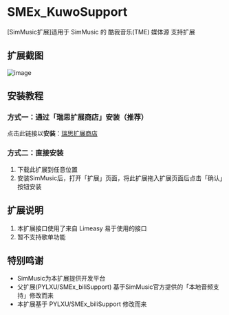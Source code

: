 # SMEx_KuwoSupport

[SimMusic扩展]适用于 SimMusic 的 酷我音乐(TME) 媒体源 支持扩展

## 扩展截图

![image](https://github.com/user-attachments/assets/0a32fe12-12c5-4b6e-a166-818beab68ca3)

## 安装教程

### 方式一：通过「瑞思扩展商店」安装（推荐）

点击此链接以**安装**：[瑞思扩展商店](https://github.com/PYLXU/SMEx_pluginStore)

### 方式二：直接安装

1. 下载此扩展到任意位置
2. 安装SimMusic后，打开「扩展」页面，将此扩展拖入扩展页面后点击「确认」按钮安装

## 扩展说明

1. 本扩展接口使用了来自 Limeasy 易于使用的接口
2. 暂不支持歌单功能

## 特别鸣谢

- SimMusic为本扩展提供开发平台
- 父扩展(PYLXU/SMEx_biliSupport) 基于SimMusic官方提供的「本地音频支持」修改而来
- 本扩展基于 PYLXU/SMEx_biliSupport 修改而来
